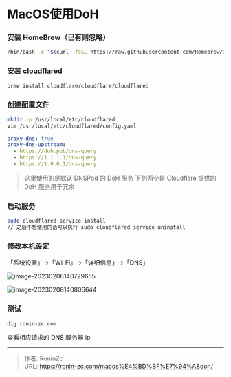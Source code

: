 # MacOS使用DoH


### 安装 HomeBrew（已有则忽略）

```bash
/bin/bash -c "$(curl -fsSL https://raw.githubusercontent.com/Homebrew/install/master/install.sh)"
```

### 安装 cloudflared

```bash
brew install cloudflare/cloudflare/cloudflared
```

### 创建配置文件

```bash
mkdir -p /usr/local/etc/cloudflared
vim /usr/local/etc/cloudflared/config.yaml
```

```yaml
proxy-dns: true
proxy-dns-upstream:
  - https://doh.pub/dns-query
  - https://1.1.1.1/dns-query
  - https://1.0.0.1/dns-query
```

> 这里使用的是默认 DNSPod 的 DoH 服务
> 下列两个是 Cloudflare 提供的 DoH 服务用于冗余

### 启动服务

```bash
sudo cloudflared service install
// 之后不想使用的话可以执行 sudo cloudflared service uninstall
```

### 修改本机设定

「系统设置」->「Wi-Fi」->「详细信息」->「DNS」

![image-20230208140729655](https://lsky.ronin-zc.com/i/2023/02/08/63e33c226a130.png)

![image-20230208140806644](https://lsky.ronin-zc.com/i/2023/02/08/63e33c46ea36f.png)

### 测试

```bash
dig ronin-zc.com
```

查看相应请求的 DNS 服务器 ip

---

> 作者: RoninZc  
> URL: https://ronin-zc.com/macos%E4%BD%BF%E7%94%A8doh/  

